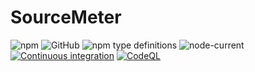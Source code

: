 # SourceMeter

![npm](https://img.shields.io/npm/v/sourcemeter?style=plastic)
![GitHub](https://img.shields.io/github/license/Stassi/sourcemeter?style=plastic)
![npm type definitions](https://img.shields.io/npm/types/sourcemeter?style=plastic)
![node-current](https://img.shields.io/node/v/sourcemeter?style=plastic)
[![Continuous integration](https://github.com/Stassi/sourcemeter/actions/workflows/ci.yml/badge.svg)](https://github.com/Stassi/sourcemeter/actions/workflows/ci.yml)
[![CodeQL](https://github.com/Stassi/sourcemeter/actions/workflows/codeql.yml/badge.svg)](https://github.com/Stassi/sourcemeter/actions/workflows/codeql.yml)
